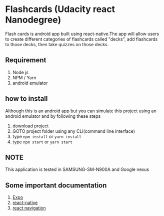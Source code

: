 # Flashcards (Udacity react Nanodegree)

Flash cards is android app built using react-native.The app will allow users to create different categories of flashcards called "decks", add flashcards to those decks, then take quizzes on those decks. 

## Requirement
1. Node js
2. NPM / Yarn
3. android emulator

## how to install
Although this is an android app but you can simulate this project using an android emulator and by following these steps 
1. download project
2. GOTO project folder using any CLI(command line interface)
3. type `npm install` or `yarn install`
4. type `npm start` or `yarn start`

## NOTE
This application is tested in SAMSUNG-SM-N900A and Google nexus 


## Some important documentation
1. [Expo](https://docs.expo.io/versions/latest/index.html)
2. [react-native](https://facebook.github.io/react-native/docs/getting-started.html)
3. [react navigation](https://reactnavigation.org/)
